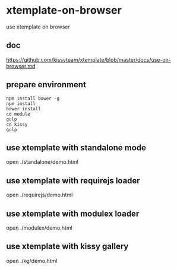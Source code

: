 # xtemplate-on-browser

use xtemplate on browser

## doc

https://github.com/kissyteam/xtemplate/blob/master/docs/use-on-browser.md

## prepare environment

```
npm install bower -g
npm install
bower install
cd module
gulp
cd kissy
gulp
```

## use xtemplate with standalone mode

open  ./standalone/demo.html

## use xtemplate with requirejs loader

open ./requirejs/demo.html

## use xtemplate with modulex loader

open ./modulex/demo.html

## use xtemplate with kissy gallery

open ./kg/demo.html